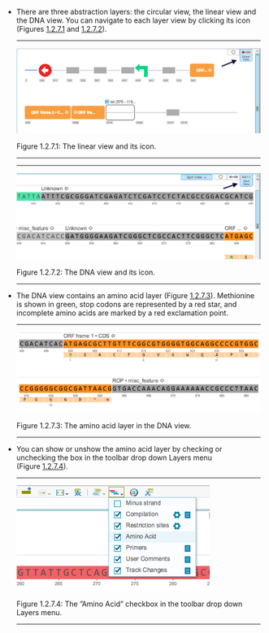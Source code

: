 

-   There are three abstraction layers: the circular view, the linear
    view and the DNA view. You can navigate to each layer view by
    clicking its icon (Figures [1.2.7.1](#x1-13001r1)
    and [1.2.7.2](#x1-13002r2)).

    ------------------------------------------------------------------------

    <div class="figure">

    <span id="x1-13001r1"></span>
    ![PIC](../../../pictures/UI_screenshots/linear_view.png)
    <div class="caption">

    <span class="id">Figure 1.2.7.1: </span><span class="content">The
    linear view and its icon.</span>

    </div>

    </div>

    ------------------------------------------------------------------------

    ------------------------------------------------------------------------

    <div class="figure">

    <span id="x1-13002r2"></span>
    ![PIC](../../../pictures/UI_screenshots/dna_view.png)
    <div class="caption">

    <span class="id">Figure 1.2.7.2: </span><span class="content">The
    DNA view and its icon.</span>

    </div>

    </div>

    ------------------------------------------------------------------------

-   The DNA view contains an amino acid layer
    (Figure [1.2.7.3](#x1-13003r3)). Methionine is shown in green, stop
    codons are represented by a red star, and incomplete amino acids are
    marked by a red exclamation point.

    ------------------------------------------------------------------------

    <div class="figure">

    <span id="x1-13003r3"></span>
    ![PIC](../../../pictures/UI_screenshots/aa_layer.png)
    <div class="caption">

    <span class="id">Figure 1.2.7.3: </span><span class="content">The
    amino acid layer in the DNA view.</span>

    </div>

    </div>

    ------------------------------------------------------------------------

-   You can show or unshow the amino acid layer by checking or
    unchecking the box in the toolbar drop down Layers menu
    (Figure [1.2.7.4](#x1-13004r4)).

    ------------------------------------------------------------------------

    <div class="figure">

    <span id="x1-13004r4"></span>
    ![PIC](../../../pictures/UI_screenshots/aa_layers_menu.png)
    <div class="caption">

    <span class="id">Figure 1.2.7.4: </span><span class="content">The
    ”Amino Acid” checkbox in the toolbar drop down Layers menu.</span>

    </div>

    </div>

    ------------------------------------------------------------------------
